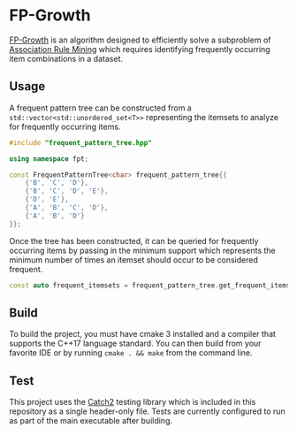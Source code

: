 # FP-Growth

[FP-Growth](https://github.com/matthew-rister/fp_growth/blob/master/fp_growth.pdf) is an algorithm designed to efficiently solve a subproblem of [Association Rule Mining](https://github.com/matthew-rister/fp_growth/blob/master/association_rule_mining.pdf) which requires identifying frequently occurring item combinations in a dataset.

## Usage

A frequent pattern tree can be constructed from a `std::vector<std::unordered_set<T>>` representing the itemsets to analyze for frequently occurring items.

```C++
#include "frequent_pattern_tree.hpp"

using namespace fpt;

const FrequentPatternTree<char> frequent_pattern_tree{{
    {'B', 'C', 'D'},
    {'B', 'C', 'D', 'E'},
    {'D', 'E'},
    {'A', 'B', 'C', 'D'},
    {'A', 'B', 'D'}
}};
````

Once the tree has been constructed, it can be queried for frequently occurring items by passing in the minimum support which represents the minimum number of times an itemset should occur to be considered frequent.

```C++
const auto frequent_itemsets = frequent_pattern_tree.get_frequent_itemsets(4);
```

## Build

To build the project, you must have cmake 3 installed and a compiler that supports the C++17 language standard. You can then build from your favorite IDE or by running `cmake . && make` from the command line.

## Test

This project uses the [Catch2](https://github.com/catchorg/Catch2) testing library which is included in this repository as a single header-only file. Tests are currently configured to run as part of the main executable after building. 
